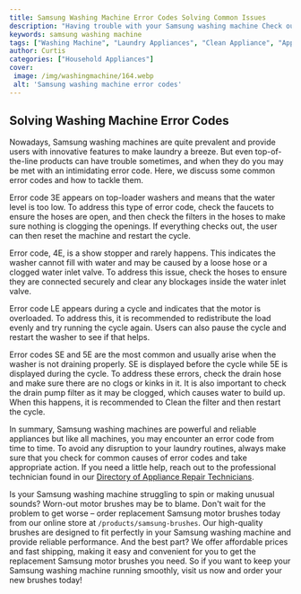 ```yaml
---
title: Samsung Washing Machine Error Codes Solving Common Issues
description: "Having trouble with your Samsung washing machine Check out this blog post for an overview of some of their most common error codes and know how to troubleshoot and solve them"
keywords: samsung washing machine
tags: ["Washing Machine", "Laundry Appliances", "Clean Appliance", "Appliance Brand"]
author: Curtis
categories: ["Household Appliances"]
cover: 
 image: /img/washingmachine/164.webp
 alt: 'Samsung washing machine error codes'
---
```

## Solving Washing Machine Error Codes

Nowadays, Samsung washing machines are quite prevalent and provide users with innovative features to make laundry a breeze. But even top-of-the-line products can have trouble sometimes, and when they do you may be met with an intimidating error code. Here, we discuss some common error codes and how to tackle them.

Error code 3E appears on top-loader washers and means that the water level is too low. To address this type of error code, check the faucets to ensure the hoses are open, and then check the filters in the hoses to make sure nothing is clogging the openings. If everything checks out, the user can then reset the machine and restart the cycle.

Error code, 4E, is a show stopper and rarely happens. This indicates the washer cannot fill with water and may be caused by a loose hose or a clogged water inlet valve. To address this issue, check the hoses to ensure they are connected securely and clear any blockages inside the water inlet valve.

Error code LE appears during a cycle and indicates that the motor is overloaded. To address this, it is recommended to redistribute the load evenly and try running the cycle again. Users can also pause the cycle and restart the washer to see if that helps.

Error codes SE and 5E are the most common and usually arise when the washer is not draining properly. SE is displayed before the cycle while 5E is displayed during the cycle. To address these errors, check the drain hose and make sure there are no clogs or kinks in it. It is also important to check the drain pump filter as it may be clogged, which causes water to build up. When this happens, it is recommended to Clean the filter and then restart the cycle.

In summary, Samsung washing machines are powerful and reliable appliances but like all machines, you may encounter an error code from time to time. To avoid any disruption to your laundry routines, always make sure that you check for common causes of error codes and take appropriate action. If you need a little help, reach out to the professional technician found in our [Directory of Appliance Repair Technicians](./pages/appliance-repair-technicians).

Is your Samsung washing machine struggling to spin or making unusual sounds? Worn-out motor brushes may be to blame. Don't wait for the problem to get worse – order replacement Samsung motor brushes today from our online store at `/products/samsung-brushes`. Our high-quality brushes are designed to fit perfectly in your Samsung washing machine and provide reliable performance. And the best part? We offer affordable prices and fast shipping, making it easy and convenient for you to get the replacement Samsung motor brushes you need. So if you want to keep your Samsung washing machine running smoothly, visit us now and order your new brushes today!

